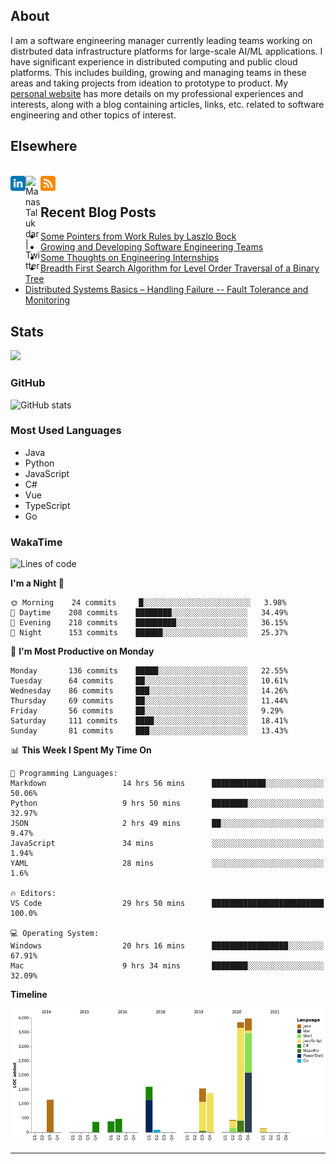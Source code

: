 ## About

I am a software engineering manager currently leading teams working on distrbuted data infrastructure platforms for large-scale AI/ML applications. I have significant experience in distributed computing and public cloud platforms. This includes building, growing and managing teams in these areas and taking projects from ideation to prototype to product. My [personal website](https://manastalukdar.github.io/) has more details on my professional experiences and interests, along with a blog containing articles, links, etc. related to software engineering and other topics of interest.

## Elsewhere

</br>

<a href="https://www.linkedin.com/in/manastalukdar" target="_blank">
  <img align="left" alt="Manas Talukdar | Linkedin" width="24px" src="https://raw.githubusercontent.com/edent/SuperTinyIcons/master/images/svg/linkedin.svg" />
</a>
<a href="https://www.twitter.com/manastalukdar" target="_blank">
  <img align="left" alt="Manas Talukdar | Twitter" width="24px" src="https://github.com/TheDudeThatCode/TheDudeThatCode/blob/master/Assets/Twitter.svg" />
</a>
<a href="https://manastalukdar.github.io/" target="_blank">
  <img align="left" alt="Manas Talukdar | Website" width="24px" src="https://github.com/edent/SuperTinyIcons/blob/master/images/svg/rss.svg" />
</a>

</br>

## Recent Blog Posts

<!-- BLOG:START -->
- [Some Pointers from Work Rules by Laszlo Bock](https://manastalukdar.github.io/blog/2020/01/25/work-rules-laszlo-bock-pointers/)
- [Growing and Developing Software Engineering Teams](https://manastalukdar.github.io/blog/2019/09/19/growing-developing-software-engineering-teams/)
- [Some Thoughts on Engineering Internships](https://manastalukdar.github.io/blog/2019/09/04/some-thoughts-on-engineering-internships/)
- [Breadth First Search Algorithm for Level Order Traversal of a Binary Tree](https://manastalukdar.github.io/blog/2019/08/29/breadth-first-search-binary-tree-level-order-traversal/)
- [Distributed Systems Basics – Handling Failure -- Fault Tolerance and Monitoring](https://manastalukdar.github.io/blog/2019/08/19/katemats-distributed-systems-fault-tolerance-monitoring/)
<!-- BLOG:END -->

## Stats

![](https://komarev.com/ghpvc/?username=manastalukdar)

### GitHub

![GitHub stats](https://github-readme-stats.vercel.app/api?username=manastalukdar&show_icons=true&hide_border=true&hide_rank=true&hide_title=true&icon_color=79ff97&text_color=cecac3&bg_color=4d4b4b)

### Most Used Languages

- Java
- Python
- JavaScript
- C#
- Vue
- TypeScript
- Go

<!--
![Top Langs](https://github-readme-stats.vercel.app/api/top-langs/?username=manastalukdar&layout=compact&hide_border=true&hide_title=true&icon_color=79ff97&text_color=cecac3&bg_color=4d4b4b)
-->

### WakaTime

<!--START_SECTION:waka-->
![Lines of code](https://img.shields.io/badge/From%20Hello%20World%20I%27ve%20Written-15332%20lines%20of%20code-blue)

**I'm a Night 🦉** 

```text
🌞 Morning    24 commits     █░░░░░░░░░░░░░░░░░░░░░░░░   3.98% 
🌆 Daytime    208 commits    ████████░░░░░░░░░░░░░░░░░   34.49% 
🌃 Evening    218 commits    █████████░░░░░░░░░░░░░░░░   36.15% 
🌙 Night      153 commits    ██████░░░░░░░░░░░░░░░░░░░   25.37%

```
📅 **I'm Most Productive on Monday** 

```text
Monday       136 commits    █████░░░░░░░░░░░░░░░░░░░░   22.55% 
Tuesday      64 commits     ██░░░░░░░░░░░░░░░░░░░░░░░   10.61% 
Wednesday    86 commits     ███░░░░░░░░░░░░░░░░░░░░░░   14.26% 
Thursday     69 commits     ██░░░░░░░░░░░░░░░░░░░░░░░   11.44% 
Friday       56 commits     ██░░░░░░░░░░░░░░░░░░░░░░░   9.29% 
Saturday     111 commits    ████░░░░░░░░░░░░░░░░░░░░░   18.41% 
Sunday       81 commits     ███░░░░░░░░░░░░░░░░░░░░░░   13.43%

```


📊 **This Week I Spent My Time On** 

```text
💬 Programming Languages: 
Markdown                 14 hrs 56 mins      ████████████░░░░░░░░░░░░░   50.06% 
Python                   9 hrs 50 mins       ████████░░░░░░░░░░░░░░░░░   32.97% 
JSON                     2 hrs 49 mins       ██░░░░░░░░░░░░░░░░░░░░░░░   9.47% 
JavaScript               34 mins             ░░░░░░░░░░░░░░░░░░░░░░░░░   1.94% 
YAML                     28 mins             ░░░░░░░░░░░░░░░░░░░░░░░░░   1.6%

🔥 Editors: 
VS Code                  29 hrs 50 mins      █████████████████████████   100.0%

💻 Operating System: 
Windows                  20 hrs 16 mins      █████████████████░░░░░░░░   67.91% 
Mac                      9 hrs 34 mins       ████████░░░░░░░░░░░░░░░░░   32.09%

```

**Timeline**

![Chart not found](https://raw.githubusercontent.com/manastalukdar/manastalukdar/master/charts/bar_graph.png) 


<!--END_SECTION:waka-->

---

<!--

**manastalukdar/manastalukdar** is a ✨ _special_ ✨ repository because its `README.md` (this file) appears on your GitHub profile.

Here are some ideas to get you started:

- 🔭 I’m currently working on ...
- 🌱 I’m currently learning ...
- 👯 I’m looking to collaborate on ...
- 🤔 I’m looking for help with ...
- 💬 Ask me about ...
- 📫 How to reach me: ...
- 😄 Pronouns: ...
- ⚡ Fun fact: ...
-->
